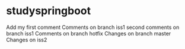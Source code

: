 # studyspringboot
Add my first comment
Comments on branch iss1
second comments on branch iss1
Comments on branch hotfix
Changes on branch master
Changes on iss2